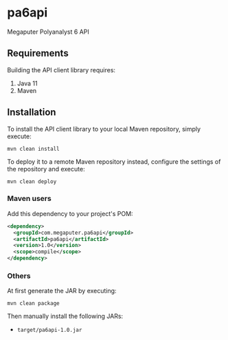 # pa6api

Megaputer Polyanalyst 6 API

## Requirements

Building the API client library requires:
1. Java 11
2. Maven

## Installation

To install the API client library to your local Maven repository, simply execute:

```shell
mvn clean install
```

To deploy it to a remote Maven repository instead, configure the settings of the repository and execute:

```shell
mvn clean deploy
```

### Maven users

Add this dependency to your project's POM:

```xml
<dependency>
  <groupId>com.megaputer.pa6api</groupId>
  <artifactId>pa6api</artifactId>
  <version>1.0</version>
  <scope>compile</scope>
</dependency>
```

### Others

At first generate the JAR by executing:

```shell
mvn clean package
```

Then manually install the following JARs:

* `target/pa6api-1.0.jar`



